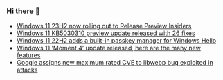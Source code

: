 ### Hi there 👋

<!--START_SECTION:feed-->
* [Windows 11 23H2 now rolling out to Release Preview Insiders](https://www.bleepingcomputer.com/news/microsoft/windows-11-23h2-now-rolling-out-to-release-preview-insiders/)
* [Windows 11 KB5030310 preview update released with 26 fixes](https://www.bleepingcomputer.com/news/microsoft/windows-11-kb5030310-preview-update-released-with-26-fixes/)
* [Windows 11 22H2 adds a built-in passkey manager for Windows Hello](https://www.bleepingcomputer.com/news/microsoft/windows-11-22h2-adds-a-built-in-passkey-manager-for-windows-hello/)
* [Windows 11 ‘Moment 4’ update released, here are the many new features](https://www.bleepingcomputer.com/news/microsoft/windows-11-moment-4-update-released-here-are-the-many-new-features/)
* [Google assigns new maximum rated CVE to libwebp bug exploited in attacks](https://www.bleepingcomputer.com/news/security/google-assigns-new-maximum-rated-cve-to-libwebp-bug-exploited-in-attacks/)
<!--END_SECTION:feed-->

<!--
**frankenk/frankenk** is a ✨ _special_ ✨ repository because its `README.md` (this file) appears on your GitHub profile.

Here are some ideas to get you started:

- 🔭 I’m currently working on ...
- 🌱 I’m currently learning ...
- 👯 I’m looking to collaborate on ...
- 🤔 I’m looking for help with ...
- 💬 Ask me about ...
- 📫 How to reach me: ...
- 😄 Pronouns: ...
- ⚡ Fun fact: ...
-->



